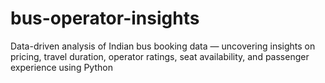 # bus-operator-insights
Data-driven analysis of Indian bus booking data — uncovering insights on pricing, travel duration, operator ratings, seat availability, and passenger experience using Python
